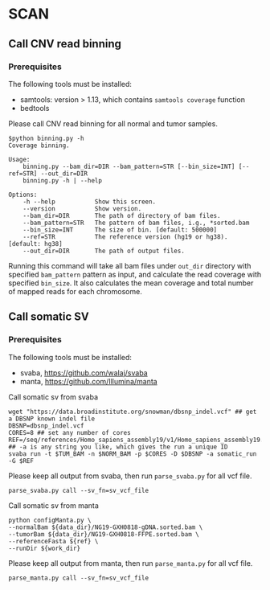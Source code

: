 # SCAN


## Call CNV read binning

### Prerequisites

The following tools must be installed:
+ samtools: version > 1.13, which contains `samtools coverage` function
+ bedtools

Please call CNV read binning for all normal and tumor samples.

```
$python binning.py -h
Coverage binning.

Usage:
    binning.py --bam_dir=DIR --bam_pattern=STR [--bin_size=INT] [--ref=STR] --out_dir=DIR
    binning.py -h | --help

Options:
    -h --help           Show this screen.
    --version           Show version.
    --bam_dir=DIR       The path of directory of bam files.
    --bam_pattern=STR   The pattern of bam files, i.g., *sorted.bam
    --bin_size=INT      The size of bin. [default: 500000]
    --ref=STR           The reference version (hg19 or hg38). [default: hg38]
    --out_dir=DIR       The path of output files.
```

Running this command will take all bam files under `out_dir` directory with specified `bam_pattern` pattern as input, and calculate the read coverage with specified `bin_size`. It also calculates the mean coverage and total number of mapped reads for each chromosome. 

## Call somatic SV

### Prerequisites

The following tools must be installed:
+ svaba, https://github.com/walaj/svaba
+ manta, https://github.com/Illumina/manta

Call somatic sv from svaba
```
wget "https://data.broadinstitute.org/snowman/dbsnp_indel.vcf" ## get a DBSNP known indel file
DBSNP=dbsnp_indel.vcf
CORES=8 ## set any number of cores
REF=/seq/references/Homo_sapiens_assembly19/v1/Homo_sapiens_assembly19.fasta
## -a is any string you like, which gives the run a unique ID
svaba run -t $TUM_BAM -n $NORM_BAM -p $CORES -D $DBSNP -a somatic_run -G $REF
```

Please keep all output from svaba, then run `parse_svaba.py` for all vcf file.
```
parse_svaba.py call --sv_fn=sv_vcf_file
```

Call somatic sv from manta
```
python configManta.py \
--normalBam ${data_dir}/NG19-GXH0818-gDNA.sorted.bam \
--tumorBam ${data_dir}/NG19-GXH0818-FFPE.sorted.bam \
--referenceFasta ${ref} \
--runDir ${work_dir}
```
Please keep all output from manta, then run `parse_manta.py` for all vcf file.
```
parse_manta.py call --sv_fn=sv_vcf_file
```


